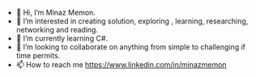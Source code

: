 - 👋 Hi, I’m Minaz Memon.
- 👀 I’m interested in creating solution, exploring , learning, researching, networking and reading.
- 🌱 I’m currently learning C#.
- 💞️ I’m looking to collaborate on anything from simple to challenging if time permits.
- 📫 How to reach me https://www.linkedin.com/in/minazmemon

<!---
minazmemon147/minazmemon147 is a ✨ special ✨ repository because its `README.md` (this file) appears on your GitHub profile.
You can click the Preview link to take a look at your changes.
--->
